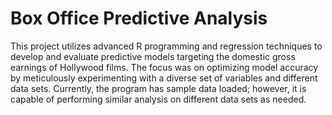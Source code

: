 # Box Office Predictive Analysis

This project utilizes advanced R programming and regression techniques to develop and evaluate predictive models targeting the domestic gross earnings of Hollywood films. The focus was on optimizing model accuracy by meticulously experimenting with a diverse set of variables and different data sets. Currently, the program has sample data loaded; however, it is capable of performing similar analysis on different data sets as needed.
